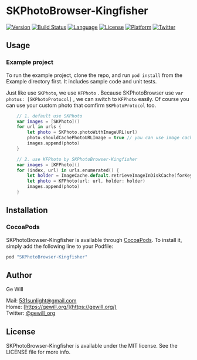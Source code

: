 # SKPhotoBrowser-Kingfisher

[![Version](https://img.shields.io/cocoapods/v/SKPhotoBrowser-Kingfisher.svg?style=flat)](http://cocoapods.org/pods/SKPhotoBrowser-Kingfisher)
[![Build Status](https://travis-ci.org/AvdLee/SKPhotoBrowser-Kingfisher.svg?style=flat&branch=master)](https://travis-ci.org/AvdLee/SKPhotoBrowser-Kingfisher)
[![Language](https://img.shields.io/badge/language-swift4.1-f48041.svg?style=flat)](https://developer.apple.com/swift)
[![License](https://img.shields.io/cocoapods/l/SKPhotoBrowser-Kingfisher.svg?style=flat)](http://cocoapods.org/pods/SKPhotoBrowser-Kingfisher)
[![Platform](https://img.shields.io/cocoapods/p/SKPhotoBrowser-Kingfisher.svg?style=flat)](http://cocoapods.org/pods/SKPhotoBrowser-Kingfisher)
[![Twitter](https://img.shields.io/badge/twitter-@gewill_org-blue.svg?style=flat)](http://twitter.com/gewill_org)

## Usage

### Example project
To run the example project, clone the repo, and run `pod install` from the Example directory first. It includes sample code and unit tests.

Just like use `SKPhoto`, we use `KFPhoto` . Because SKPhotoBrowser use `var photos: [SKPhotoProtocol]` , we can switch to `KFPhoto` easily. Of course you can use your custom photo that comfirm  `SKPhotoProtocol` too.

```swift
	// 1. default use SKPhoto
    var images = [SKPhoto]()
    for url in urls {
        let photo = SKPhoto.photoWithImageURL(url)
        photo.shouldCachePhotoURLImage = true // you can use image cache by true(NSCache)
        images.append(photo)
    }
```



```swift
    // 2. use KFPhoto by SKPhotoBrowser-Kingfisher
    var images = [KFPhoto]()
    for (index, url) in urls.enumerated() {
        let holder = ImageCache.default.retrieveImageInDiskCache(forKey: middlePics[index])
        let photo = KFPhoto(url: url, holder: holder)
        images.append(photo)
    }
```



## Installation

### CocoaPods
SKPhotoBrowser-Kingfisher is available through [CocoaPods](http://cocoapods.org). To install
it, simply add the following line to your Podfile:

```ruby
pod "SKPhotoBrowser-Kingfisher"
```

## Author

Ge Will

Mail: [531sunlight@gmail.com](mailto:531sunlight@gmail.com)  
Home: [https://gewill.org/](https://gewill.org/)  
Twitter: [@gewill_org](https://www.twitter.com/gewill_org)
## License

SKPhotoBrowser-Kingfisher is available under the MIT license. See the LICENSE file for more info.
